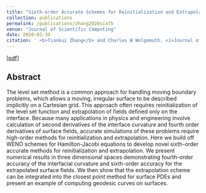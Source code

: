 ```yaml
---
title: "Sixth-order Accurate Schemes for Reinitialization and Extrapolation in the Level Set Framework"
collection: publications
permalink: /publications/zhang2020sixth
venue: "Journal of Scientific Computing"
date: 2020-03-30
citation: ' <b>Tiankui Zhang</b> and Charles W Wolgemuth. <i>Journal of Scientific Computing</i>, 83(2), 2020.'
---
```

[[pdf]](http://tiankuizhang.github.io/files/zhang2020sixth.pdf)

## Abstract

The level set method is a common approach for handling moving boundary problems, which allows a moving, irregular surface to be described implicitly on a Cartesian grid. This approach often requires reinitialization of the level set function and extrapolation of fields defined only on the interface. Because many applications in physics and engineering involve calculation of second derivatives of the interface curvature and fourth order derivatives of surface fields, accurate simulations of these problems require high-order methods for
  reinitialization and extrapolation. Here we build off WENO schemes for Hamilton-Jacobi equations to develop novel sixth-order accurate methods for reinitialization and extrapolation. We present numerical results in three dimensional spaces demonstrating fourth-order accuracy of the interfacial curvature and sixth-order accuracy for the extrapolated surface fields. We then show that the extrapolation scheme can be integrated into the closest point method for surface PDEs and present an example of computing geodesic
  curves on surfaces.
